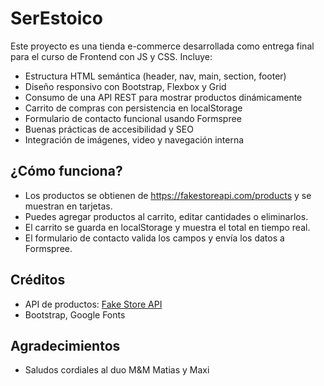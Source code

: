 # SerEstoico

Este proyecto es una tienda e-commerce desarrollada como entrega final para el curso de Frontend con JS y CSS. 
Incluye:

- Estructura HTML semántica (header, nav, main, section, footer)
- Diseño responsivo con Bootstrap, Flexbox y Grid
- Consumo de una API REST para mostrar productos dinámicamente
- Carrito de compras con persistencia en localStorage
- Formulario de contacto funcional usando Formspree
- Buenas prácticas de accesibilidad y SEO
- Integración de imágenes, video y navegación interna

## ¿Cómo funciona?
- Los productos se obtienen de https://fakestoreapi.com/products y se muestran en tarjetas.
- Puedes agregar productos al carrito, editar cantidades o eliminarlos.
- El carrito se guarda en localStorage y muestra el total en tiempo real.
- El formulario de contacto valida los campos y envía los datos a Formspree.

## Créditos
- API de productos: [Fake Store API](https://fakestoreapi.com/)
- Bootstrap, Google Fonts

## Agradecimientos
- Saludos cordiales al duo M&M Matias y Maxi
